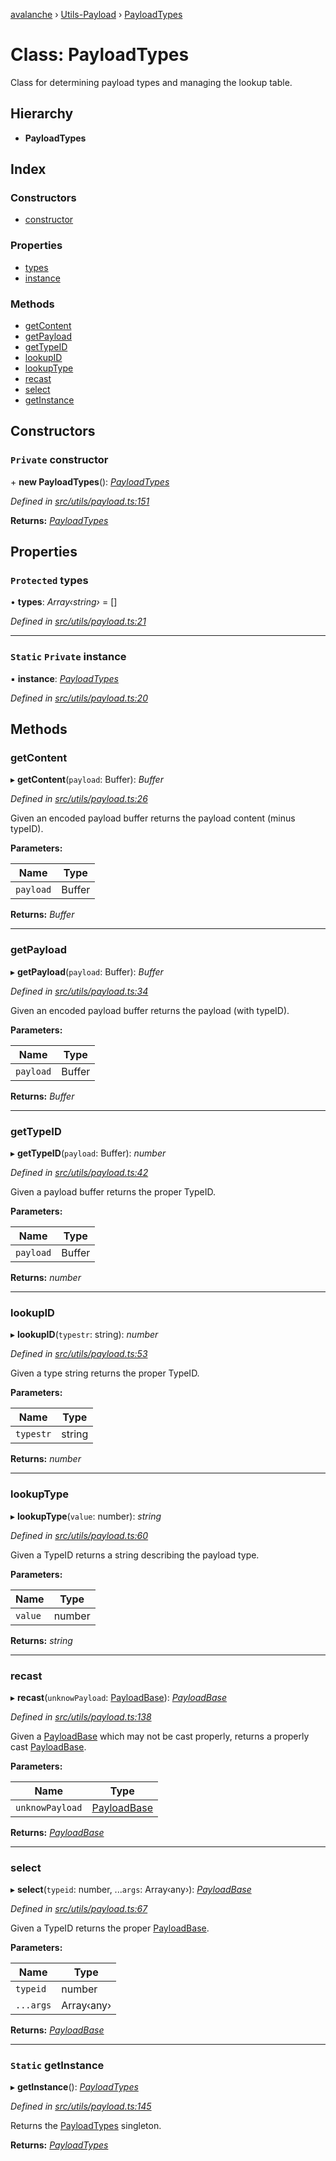 [avalanche](../README.md) › [Utils-Payload](../modules/utils_payload.md) › [PayloadTypes](utils_payload.payloadtypes.md)

# Class: PayloadTypes

Class for determining payload types and managing the lookup table.

## Hierarchy

* **PayloadTypes**

## Index

### Constructors

* [constructor](utils_payload.payloadtypes.md#private-constructor)

### Properties

* [types](utils_payload.payloadtypes.md#protected-types)
* [instance](utils_payload.payloadtypes.md#static-private-instance)

### Methods

* [getContent](utils_payload.payloadtypes.md#getcontent)
* [getPayload](utils_payload.payloadtypes.md#getpayload)
* [getTypeID](utils_payload.payloadtypes.md#gettypeid)
* [lookupID](utils_payload.payloadtypes.md#lookupid)
* [lookupType](utils_payload.payloadtypes.md#lookuptype)
* [recast](utils_payload.payloadtypes.md#recast)
* [select](utils_payload.payloadtypes.md#select)
* [getInstance](utils_payload.payloadtypes.md#static-getinstance)

## Constructors

### `Private` constructor

\+ **new PayloadTypes**(): *[PayloadTypes](utils_payload.payloadtypes.md)*

*Defined in [src/utils/payload.ts:151](https://github.com/ava-labs/avalanche.js/blob/a2feb77/src/utils/payload.ts#L151)*

**Returns:** *[PayloadTypes](utils_payload.payloadtypes.md)*

## Properties

### `Protected` types

• **types**: *Array‹string›* = []

*Defined in [src/utils/payload.ts:21](https://github.com/ava-labs/avalanche.js/blob/a2feb77/src/utils/payload.ts#L21)*

___

### `Static` `Private` instance

▪ **instance**: *[PayloadTypes](utils_payload.payloadtypes.md)*

*Defined in [src/utils/payload.ts:20](https://github.com/ava-labs/avalanche.js/blob/a2feb77/src/utils/payload.ts#L20)*

## Methods

###  getContent

▸ **getContent**(`payload`: Buffer): *Buffer*

*Defined in [src/utils/payload.ts:26](https://github.com/ava-labs/avalanche.js/blob/a2feb77/src/utils/payload.ts#L26)*

Given an encoded payload buffer returns the payload content (minus typeID).

**Parameters:**

Name | Type |
------ | ------ |
`payload` | Buffer |

**Returns:** *Buffer*

___

###  getPayload

▸ **getPayload**(`payload`: Buffer): *Buffer*

*Defined in [src/utils/payload.ts:34](https://github.com/ava-labs/avalanche.js/blob/a2feb77/src/utils/payload.ts#L34)*

Given an encoded payload buffer returns the payload (with typeID).

**Parameters:**

Name | Type |
------ | ------ |
`payload` | Buffer |

**Returns:** *Buffer*

___

###  getTypeID

▸ **getTypeID**(`payload`: Buffer): *number*

*Defined in [src/utils/payload.ts:42](https://github.com/ava-labs/avalanche.js/blob/a2feb77/src/utils/payload.ts#L42)*

Given a payload buffer returns the proper TypeID.

**Parameters:**

Name | Type |
------ | ------ |
`payload` | Buffer |

**Returns:** *number*

___

###  lookupID

▸ **lookupID**(`typestr`: string): *number*

*Defined in [src/utils/payload.ts:53](https://github.com/ava-labs/avalanche.js/blob/a2feb77/src/utils/payload.ts#L53)*

Given a type string returns the proper TypeID.

**Parameters:**

Name | Type |
------ | ------ |
`typestr` | string |

**Returns:** *number*

___

###  lookupType

▸ **lookupType**(`value`: number): *string*

*Defined in [src/utils/payload.ts:60](https://github.com/ava-labs/avalanche.js/blob/a2feb77/src/utils/payload.ts#L60)*

Given a TypeID returns a string describing the payload type.

**Parameters:**

Name | Type |
------ | ------ |
`value` | number |

**Returns:** *string*

___

###  recast

▸ **recast**(`unknowPayload`: [PayloadBase](utils_payload.payloadbase.md)): *[PayloadBase](utils_payload.payloadbase.md)*

*Defined in [src/utils/payload.ts:138](https://github.com/ava-labs/avalanche.js/blob/a2feb77/src/utils/payload.ts#L138)*

Given a [PayloadBase](utils_payload.payloadbase.md) which may not be cast properly, returns a properly cast [PayloadBase](utils_payload.payloadbase.md).

**Parameters:**

Name | Type |
------ | ------ |
`unknowPayload` | [PayloadBase](utils_payload.payloadbase.md) |

**Returns:** *[PayloadBase](utils_payload.payloadbase.md)*

___

###  select

▸ **select**(`typeid`: number, ...`args`: Array‹any›): *[PayloadBase](utils_payload.payloadbase.md)*

*Defined in [src/utils/payload.ts:67](https://github.com/ava-labs/avalanche.js/blob/a2feb77/src/utils/payload.ts#L67)*

Given a TypeID returns the proper [PayloadBase](utils_payload.payloadbase.md).

**Parameters:**

Name | Type |
------ | ------ |
`typeid` | number |
`...args` | Array‹any› |

**Returns:** *[PayloadBase](utils_payload.payloadbase.md)*

___

### `Static` getInstance

▸ **getInstance**(): *[PayloadTypes](utils_payload.payloadtypes.md)*

*Defined in [src/utils/payload.ts:145](https://github.com/ava-labs/avalanche.js/blob/a2feb77/src/utils/payload.ts#L145)*

Returns the [PayloadTypes](utils_payload.payloadtypes.md) singleton.

**Returns:** *[PayloadTypes](utils_payload.payloadtypes.md)*
